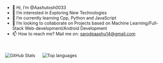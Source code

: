 - 👋 Hi, I’m @Aashutosh0033
- 👀 I’m interested in Exploring New Technologies 
- 🌱 I’m currently learning Cpp, Python and JavaScript 
- 💞️ I’m looking to collaborate on Projects based on Machine Learning/Full-Stack Web-development/Android Development
- 📫 How to reach me? Mail me on: sarodeaashu14@gmail.com 




<br><br>![GitHub Stats](https://github-readme-stats.vercel.app/api?username=Aashutosh0033&count_private=true&show_icons=true&theme=radical)&nbsp;&nbsp;&nbsp;&nbsp;&nbsp;
![Top languages](https://github-readme-stats.vercel.app/api/top-langs/?username=Aashutosh0033&show_icons=true&theme=radical)<br><br><br>





<!---
Aashutosh0033/Aashutosh0033 is a ✨ special ✨ repository because its `README.md` (this file) appears on your GitHub profile.
You can click the Preview link to take a look at your changes.
--->
